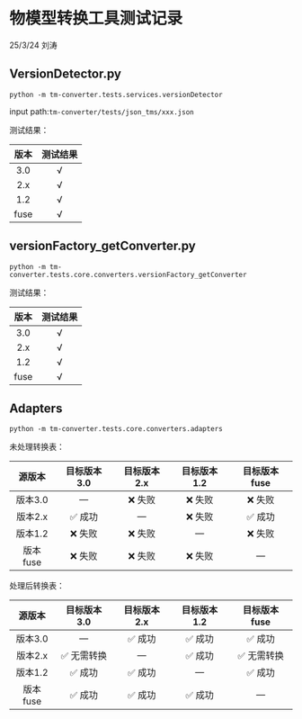 # 物模型转换工具测试记录

25/3/24 刘涛

## VersionDetector.py

`python -m tm-converter.tests.services.versionDetector`

input path:`tm-converter/tests/json_tms/xxx.json`

测试结果：

| 版本 | 测试结果 |
| :--: | :------: |
| 3.0  |    √     |
| 2.x  |    √     |
| 1.2  |    √     |
| fuse |    √     |

## versionFactory_getConverter.py

`python -m tm-converter.tests.core.converters.versionFactory_getConverter`

测试结果：

| 版本 | 测试结果 |
| :--: | :------: |
| 3.0  |    √     |
| 2.x  |    √     |
| 1.2  |    √     |
| fuse |    √     |

## Adapters
`python -m tm-converter.tests.core.converters.adapters`

未处理转换表：

|  源版本  | 目标版本3.0 | 目标版本2.x | 目标版本1.2 | 目标版本fuse |
| :------: | :---------: | :---------: | :---------: | :----------: |
| 版本3.0  |      —      |   ❌ 失败    |   ❌ 失败    |    ❌ 失败    |
| 版本2.x  |   ✅ 成功    |      —      |   ❌ 失败    |    ✅ 成功    |
| 版本1.2  |   ❌ 失败    |   ❌ 失败    |      —      |    ❌ 失败    |
| 版本fuse |   ❌ 失败    |   ❌ 失败    |   ❌ 失败    |      —       |

处理后转换表：

|  源版本  | 目标版本3.0 | 目标版本2.x | 目标版本1.2 | 目标版本fuse |
| :------: | :---------: | :---------: | :---------: | :----------: |
| 版本3.0  |      —      |   ✅ 成功    |   ✅ 成功    |    ✅ 成功    |
| 版本2.x  | ✅ 无需转换  |      —      |   ✅ 成功    |  ✅ 无需转换  |
| 版本1.2  |   ✅ 成功    |   ✅ 成功    |      —      |    ✅ 成功    |
| 版本fuse |   ✅ 成功    |   ✅ 成功    |   ✅ 成功    |      —       |
















